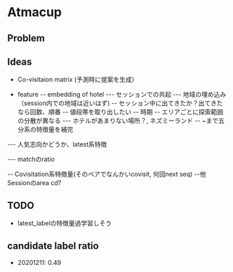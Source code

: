 # Atmacup 

## Problem


## Ideas
- Co-visitaion matrix (予測時に提案を生成）

- feature
-- embedding of hotel
--- セッションでの共起
--- 地域の埋め込み（session内での地域は近いはず)
-- セッション中に出てきたか？出てきたなら回数、順番
-- 値段帯を取り出したい
-- 時期
-- エリアごとに探索範囲の分散が異なる
--- ホテルがあまりない場所？, ネズミーランド
-- ~まで五分系の特徴量を補完

--- 人気志向かどうか、latest系特徴

--- matchのratio

-- Covisitation系特徴量(そのペアでなんかいcovisit, 何回next seq)
--他Sessionのarea cd?

## TODO
* latest_labelの特徴量過学習しそう



## candidate label ratio
- 20201211: 0.49
